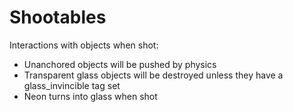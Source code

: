 # Shootables

Interactions with objects when shot:

-   Unanchored objects will be pushed by physics
-   Transparent glass objects will be destroyed unless they have a glass_invincible tag set
-   Neon turns into glass when shot
